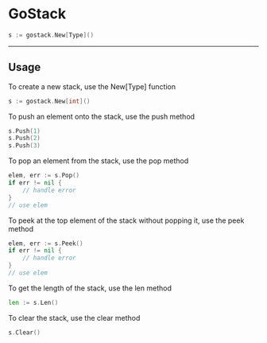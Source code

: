 # GoStack

```go
s := gostack.New[Type]()
```

---

## Usage

To create a new stack, use the New[Type] function
```go
s := gostack.New[int]()
```

To push an element onto the stack, use the push method
```go
s.Push(1)
s.Push(2)
s.Push(3)
```

To pop an element from the stack, use the pop method
```go
elem, err := s.Pop()
if err != nil {
    // handle error
}
// use elem
```

To peek at the top element of the stack without popping it, use the peek method
```go
elem, err := s.Peek()
if err != nil {
    // handle error
}
// use elem
```

To get the length of the stack, use the len method
```go
len := s.Len()
```

To clear the stack, use the clear method
```go
s.Clear()
```
